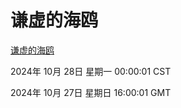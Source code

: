 # 谦虚的海鸥
[谦虚的海鸥](http://219.139.197.74:56308/qxdho/course/base/hotlink/index.php)

2024年 10月 28日 星期一 00:00:01 CST

2024年 10月 27日 星期日 16:00:01 GMT
